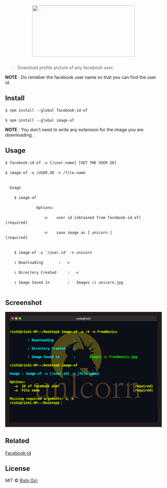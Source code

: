 <h1 align="center">
<img width="330" height="165" src="http://rishigiri.com/github/fbimg.png"></img>
<br>
</h1>

> Download profile picture of any facebook user.

__NOTE__ : Do remeber the facebook user name so that you can find the user id.

## Install

```
$ npm install --global facebook-id-of

$ npm install --global image-of
```

__NOTE__ : You don't need to write any extension for the image you are downloading.

## Usage

```
$ facebook-id-of -u [/user.name] [GET THE USER ID]

$ image-of -u /USER.ID -n /file.name


  Usage

    $ image-of

              Options:

                 -u    user id [obtained from facebook-id-of]  [required]

                 -n    save image as [ unicorn ]               [required]


    $ image-of -u '/user.id' -n unicorn 

    ❭ Downloading 		:	✔

	❭ Directory Created 	:	✔

	❭ Image Saved in 		: 	Images ❭❭ unicorn.jpg


```
## Screenshot

<img src="https://raw.githubusercontent.com/rishigiridotcom/rishigiri.com/17afbe956c70ad6fbb668b14acd371fc3251529e/github/image-of.png" alt="">

## Related

[Facebook-Id](https://github.com/CodeDotJS/facebook-id-of)


## License

MIT © [Rishi Giri](http://rishigiri.com)
